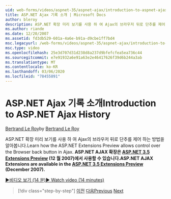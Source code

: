```yaml
---
uid: web-forms/videos/aspnet-35/aspnet-ajax/introduction-to-aspnet-ajax-history
title: ASP.NET Ajax 기록 소개 | Microsoft Docs
author: bleroy
description: ASP.NET 확장 미리 보기를 사용 하 여 Ajax의 브라우저 뒤로 단추를 제어 하는 방법을 알아봅니다. ASP.NET AJAX 확장은 ASP.NET 3.5 Extens에서 사용할 수 있습니다.
ms.author: riande
ms.date: 12/20/2007
ms.assetid: fd3db529-601a-4a6e-b91a-d9cbe1ff7bd4
msc.legacyurl: /web-forms/videos/aspnet-35/aspnet-ajax/introduction-to-aspnet-ajax-history
msc.type: video
ms.openlocfilehash: 25e3d707d31d238d8a237d9bfefcfea5ea736c44
ms.sourcegitcommit: e7e91932a6e91a63e2e46417626f39d6b244a3ab
ms.translationtype: MT
ms.contentlocale: ko-KR
ms.lasthandoff: 03/06/2020
ms.locfileid: "78455891"
---
```

# <a name="introduction-to-aspnet-ajax-history"></a><span data-ttu-id="08e16-104">ASP.NET Ajax 기록 소개</span><span class="sxs-lookup"><span data-stu-id="08e16-104">Introduction to ASP.NET Ajax History</span></span>

<span data-ttu-id="08e16-105">[Bertrand Le Roy](https://github.com/bleroy)</span><span class="sxs-lookup"><span data-stu-id="08e16-105">by [Bertrand Le Roy](https://github.com/bleroy)</span></span>

<span data-ttu-id="08e16-106">ASP.NET 확장 미리 보기를 사용 하 여 Ajax의 브라우저 뒤로 단추를 제어 하는 방법을 알아봅니다.</span><span class="sxs-lookup"><span data-stu-id="08e16-106">Learn how the ASP.NET Extensions Preview allows control over the Browser back button in Ajax.</span></span> <span data-ttu-id="08e16-107">**ASP.NET AJAX 확장은 [ASP.NET 3.5 Extensions Preview](https://www.asp.net/downloads/35-sp1#find) (12 월 2007)에서 사용할 수 있습니다.**</span><span class="sxs-lookup"><span data-stu-id="08e16-107">**ASP.NET AJAX Extensions are available in the [ASP.NET 3.5 Extensions Preview](https://www.asp.net/downloads/35-sp1#find) (December 2007).**</span></span>

[<span data-ttu-id="08e16-108">&#9654;비디오 보기 (14 분)</span><span class="sxs-lookup"><span data-stu-id="08e16-108">&#9654; Watch video (14 minutes)</span></span>](https://channel9.msdn.com/Blogs/ASP-NET-Site-Videos/introduction-to-aspnet-ajax-history)

> [!div class="step-by-step"]
> <span data-ttu-id="08e16-109">[이전](adonet-data-services-with-aspnet-ajax-support.md)
> [다음](using-script-combining-to-improve-ajax-performance.md)</span><span class="sxs-lookup"><span data-stu-id="08e16-109">[Previous](adonet-data-services-with-aspnet-ajax-support.md)
[Next](using-script-combining-to-improve-ajax-performance.md)</span></span>
